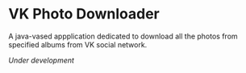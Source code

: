 # VK Photo Downloader
A java-vased appplication dedicated to download all the photos from specified albums from VK social network.

*Under development*
